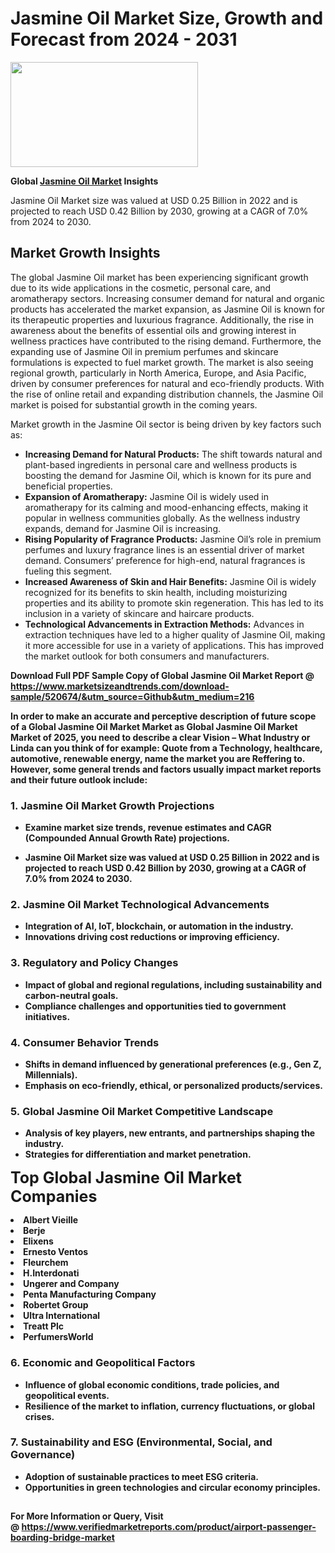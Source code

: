 <H1>Jasmine Oil Market Size, Growth and Forecast from 2024 - 2031</H1><img class="aligncenter size-medium wp-image-584254" src="https://thirdeyenews.in/wp-content/uploads/2024/09/Global-Market-Research-300x168.jpeg" alt="" width="300" height="168" /><p><strong>Global&nbsp;<a href="https://www.marketsizeandtrends.com/download-sample/520674/&amp;utm_source=Github&utm_medium=216">Jasmine Oil Market</a> Insights</strong></p><p>Jasmine Oil Market size was valued at USD 0.25 Billion in 2022 and is projected to reach USD 0.42 Billion by 2030, growing at a CAGR of 7.0% from 2024 to 2030.</p><p><h2>Market Growth Insights</h2> <p>The global Jasmine Oil market has been experiencing significant growth due to its wide applications in the cosmetic, personal care, and aromatherapy sectors. Increasing consumer demand for natural and organic products has accelerated the market expansion, as Jasmine Oil is known for its therapeutic properties and luxurious fragrance. Additionally, the rise in awareness about the benefits of essential oils and growing interest in wellness practices have contributed to the rising demand. Furthermore, the expanding use of Jasmine Oil in premium perfumes and skincare formulations is expected to fuel market growth. The market is also seeing regional growth, particularly in North America, Europe, and Asia Pacific, driven by consumer preferences for natural and eco-friendly products. With the rise of online retail and expanding distribution channels, the Jasmine Oil market is poised for substantial growth in the coming years.</p> <p><strong></strong></p> <p>Market growth in the Jasmine Oil sector is being driven by key factors such as:</p> <ul> <li><strong>Increasing Demand for Natural Products:</strong> The shift towards natural and plant-based ingredients in personal care and wellness products is boosting the demand for Jasmine Oil, which is known for its pure and beneficial properties.</li> <li><strong>Expansion of Aromatherapy:</strong> Jasmine Oil is widely used in aromatherapy for its calming and mood-enhancing effects, making it popular in wellness communities globally. As the wellness industry expands, demand for Jasmine Oil is increasing.</li> <li><strong>Rising Popularity of Fragrance Products:</strong> Jasmine Oil’s role in premium perfumes and luxury fragrance lines is an essential driver of market demand. Consumers’ preference for high-end, natural fragrances is fueling this segment.</li> <li><strong>Increased Awareness of Skin and Hair Benefits:</strong> Jasmine Oil is widely recognized for its benefits to skin health, including moisturizing properties and its ability to promote skin regeneration. This has led to its inclusion in a variety of skincare and haircare products.</li> <li><strong>Technological Advancements in Extraction Methods:</strong> Advances in extraction techniques have led to a higher quality of Jasmine Oil, making it more accessible for use in a variety of applications. This has improved the market outlook for both consumers and manufacturers.</li> </ul> <p><strong></p><p><span class=""><strong>Download Full PDF Sample Copy of Global Jasmine Oil Market Report</strong> @ <a href="https://www.marketsizeandtrends.com/download-sample/520674/&amp;utm_source=Github&utm_medium=216" target="_blank">https://www.marketsizeandtrends.com/download-sample/520674/&amp;utm_source=Github&utm_medium=216</a></span></p><p>In order to make an accurate and perceptive description of future scope of a Global&nbsp;Jasmine Oil Market Market as Global&nbsp;Jasmine Oil Market Market of 2025, you need to describe a clear Vision &ndash; What Industry or Linda can you think of for example: Quote from a Technology, healthcare, automotive, renewable energy, name the market you are Reffering to. However, some general trends and factors usually impact market reports and their future outlook include:</p><h3>1.&nbsp;<strong>Jasmine Oil Market Growth Projections</strong></h3><ul><li>Examine market size trends, revenue estimates and CAGR (Compounded Annual Growth Rate) projections.</li><li><p>Jasmine Oil Market size was valued at USD 0.25 Billion in 2022 and is projected to reach USD 0.42 Billion by 2030, growing at a CAGR of 7.0% from 2024 to 2030.</p></li></ul><h3>2.&nbsp;<strong>Jasmine Oil Market Technological Advancements</strong></h3><ul><li>Integration of AI, IoT, blockchain, or automation in the industry.</li><li>Innovations driving cost reductions or improving efficiency.</li></ul><h3>3.&nbsp;<strong>Regulatory and Policy Changes</strong></h3><ul><li>Impact of global and regional regulations, including sustainability and carbon-neutral goals.</li><li>Compliance challenges and opportunities tied to government initiatives.</li></ul><h3>4.&nbsp;<strong>Consumer Behavior Trends</strong></h3><ul><li>Shifts in demand influenced by generational preferences (e.g., Gen Z, Millennials).</li><li>Emphasis on eco-friendly, ethical, or personalized products/services.</li></ul><h3>5.&nbsp;<strong>Global Jasmine Oil Market Competitive Landscape</strong></h3><ul><li>Analysis of key players, new entrants, and partnerships shaping the industry.</li><li>Strategies for differentiation and market penetration.</li></ul><p data-pm-slice="1 1 []"><span style="color: inherit; font-family: inherit; font-size: 25px;">Top Global Jasmine Oil Market Companies</span></p><div class="" data-test-id=""><p><li>Albert Vieille</li><li> Berje</li><li> Elixens</li><li> Ernesto Ventos</li><li> Fleurchem</li><li> H.Interdonati</li><li> Ungerer and Company</li><li> Penta Manufacturing Company</li><li> Robertet Group</li><li> Ultra International</li><li> Treatt Plc</li><li> PerfumersWorld</li></p></div><h3>6.&nbsp;<strong>Economic and Geopolitical Factors</strong></h3><ul><li>Influence of global economic conditions, trade policies, and geopolitical events.</li><li>Resilience of the market to inflation, currency fluctuations, or global crises.</li></ul><h3>7.&nbsp;<strong>Sustainability and ESG (Environmental, Social, and Governance)</strong></h3><ul><li>Adoption of sustainable practices to meet ESG criteria.</li><li>Opportunities in green technologies and circular economy principles.</li></ul><h2><strong style="font-size: 14px;">For More Information or Query, Visit @&nbsp;</strong><a style="background-color: #ffffff; font-size: 14px;" href="https://www.marketsizeandtrends.com/report/jasmine-oil-market/" target="_blank">https://www.verifiedmarketreports.com/product/airport-passenger-boarding-bridge-market</a></h2>
